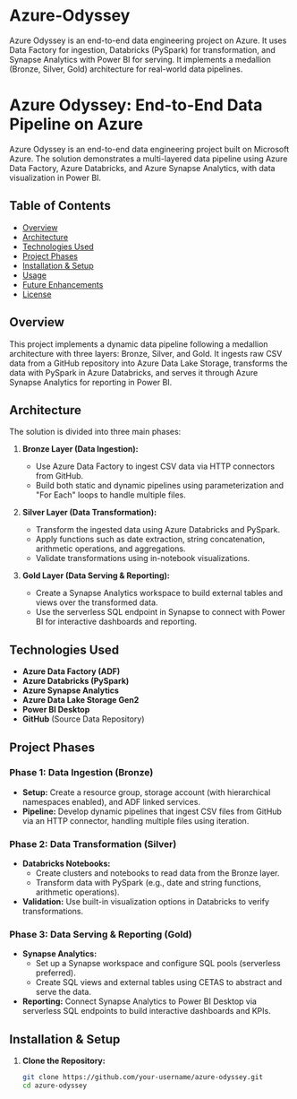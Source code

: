 # Azure-Odyssey
Azure Odyssey is an end-to-end data engineering project on Azure. It uses Data Factory for ingestion, Databricks (PySpark) for transformation, and Synapse Analytics with Power BI for serving. It implements a medallion (Bronze, Silver, Gold) architecture for real-world data pipelines.

# Azure Odyssey: End-to-End Data Pipeline on Azure

Azure Odyssey is an end-to-end data engineering project built on Microsoft Azure. The solution demonstrates a multi-layered data pipeline using Azure Data Factory, Azure Databricks, and Azure Synapse Analytics, with data visualization in Power BI.

## Table of Contents

- [Overview](#overview)
- [Architecture](#architecture)
- [Technologies Used](#technologies-used)
- [Project Phases](#project-phases)
- [Installation & Setup](#installation--setup)
- [Usage](#usage)
- [Future Enhancements](#future-enhancements)
- [License](#license)

## Overview

This project implements a dynamic data pipeline following a medallion architecture with three layers: Bronze, Silver, and Gold. It ingests raw CSV data from a GitHub repository into Azure Data Lake Storage, transforms the data with PySpark in Azure Databricks, and serves it through Azure Synapse Analytics for reporting in Power BI.

## Architecture

The solution is divided into three main phases:

1. **Bronze Layer (Data Ingestion):**  
   - Use Azure Data Factory to ingest CSV data via HTTP connectors from GitHub.
   - Build both static and dynamic pipelines using parameterization and "For Each" loops to handle multiple files.

2. **Silver Layer (Data Transformation):**  
   - Transform the ingested data using Azure Databricks and PySpark.
   - Apply functions such as date extraction, string concatenation, arithmetic operations, and aggregations.
   - Validate transformations using in-notebook visualizations.

3. **Gold Layer (Data Serving & Reporting):**  
   - Create a Synapse Analytics workspace to build external tables and views over the transformed data.
   - Use the serverless SQL endpoint in Synapse to connect with Power BI for interactive dashboards and reporting.

## Technologies Used

- **Azure Data Factory (ADF)**
- **Azure Databricks (PySpark)**
- **Azure Synapse Analytics**
- **Azure Data Lake Storage Gen2**
- **Power BI Desktop**
- **GitHub** (Source Data Repository)

## Project Phases

### Phase 1: Data Ingestion (Bronze)
- **Setup:** Create a resource group, storage account (with hierarchical namespaces enabled), and ADF linked services.
- **Pipeline:** Develop dynamic pipelines that ingest CSV files from GitHub via an HTTP connector, handling multiple files using iteration.

### Phase 2: Data Transformation (Silver)
- **Databricks Notebooks:**  
  - Create clusters and notebooks to read data from the Bronze layer.
  - Transform data with PySpark (e.g., date and string functions, arithmetic operations).
- **Validation:** Use built-in visualization options in Databricks to verify transformations.

### Phase 3: Data Serving & Reporting (Gold)
- **Synapse Analytics:**  
  - Set up a Synapse workspace and configure SQL pools (serverless preferred).
  - Create SQL views and external tables using CETAS to abstract and serve the data.
- **Reporting:** Connect Synapse Analytics to Power BI Desktop via serverless SQL endpoints to build interactive dashboards and KPIs.

## Installation & Setup

1. **Clone the Repository:**  
   ```bash
   git clone https://github.com/your-username/azure-odyssey.git
   cd azure-odyssey
